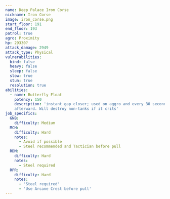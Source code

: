 ```yaml
---
name: Deep Palace Iron Corse
nickname: Iron Corse
image: iron_corse.png
start_floor: 191
end_floor: 193
patrol: true
agro: Proximity
hp: 29330?
attack_damage: 2949
attack_type: Physical
vulnerabilities:
  bind: false
  heavy: false
  sleep: false
  slow: true
  stun: true
  resolution: true
abilities:
  - name: Butterfly Float
    potency: 150
    description: 'instant gap closer; used on aggro and every 30 seconds
    afterward. Will destroy non-tanks if it crits'
job_specifics:
  GNB:
    difficulty: Medium
  MCH:
    difficulty: Hard
    notes:
      - Avoid if possible
      - Steel recommended and Tactician before pull
  RDM:
    difficulty: Hard
    notes:
      - Steel required
  RPR:
    difficulty: Hard
    notes:
      - 'Steel required'
      - 'Use Arcane Crest before pull'
---
```

